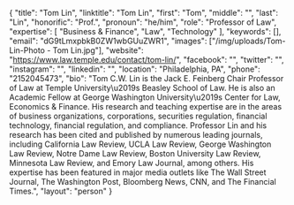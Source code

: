 {
  "title": "Tom Lin",
  "linktitle": "Tom Lin",
  "first": "Tom",
  "middle": "",
  "last": "Lin",
  "honorific": "Prof.",
  "pronoun": "he/him",
  "role": "Professor of Law",
  "expertise": [
    "Business & Finance",
    "Law",
    "Technology"
  ],
  "keywords": [],
  "email": "dG9tLmxpbkB0ZW1wbGUuZWR1",
  "images": ["/img/uploads/Tom-Lin-Photo - Tom Lin.jpg"],
  "website": "https://www.law.temple.edu/contact/tom-lin/",
  "facebook": "",
  "twitter": "",
  "instagram": "",
  "linkedin": "",
  "location": "Philadelphia, PA",
  "phone": "2152045473",
  "bio": "Tom C.W. Lin is the Jack E. Feinberg Chair Professor of Law at Temple University\u2019s Beasley School of Law.  He is also an Academic Fellow at George Washington University\u2019s Center for Law, Economics & Finance.  His research and teaching expertise are in the areas of business organizations, corporations, securities regulation, financial technology, financial regulation, and compliance. Professor Lin and his research has been cited and published by numerous leading journals, including California Law Review, UCLA Law Review, George Washington Law Review, Notre Dame Law Review, Boston University Law Review, Minnesota Law Review, and Emory Law Journal, among others.  His expertise has been featured in major media outlets like The Wall Street Journal, The Washington Post, Bloomberg News, CNN, and The Financial Times.",
  "layout": "person"
}
